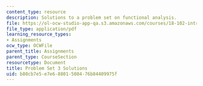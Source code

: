 ```yaml
---
content_type: resource
description: Solutions to a problem set on functional analysis.
file: https://ol-ocw-studio-app-qa.s3.amazonaws.com/courses/18-102-introduction-to-functional-analysis-spring-2009/b80cb7e5e7e68801508476b84409975f_MIT18_102s09_sol_pset03.pdf
file_type: application/pdf
learning_resource_types:
- Assignments
ocw_type: OCWFile
parent_title: Assignments
parent_type: CourseSection
resourcetype: Document
title: Problem Set 3 Solutions
uid: b80cb7e5-e7e6-8801-5084-76b84409975f
---
```

